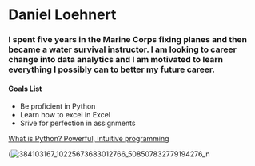 # Daniel Loehnert
### I spent five years in the Marine Corps fixing planes and then became a water survival instructor. I am looking to career change into data analytics and I am motivated to learn everything I possibly can to better my future career.
#### Goals List
- Be proficient in Python
- Learn how to excel in Excel
- Srive for perfection in assignments
  
[What is Python? Powerful, intuitive programming](https://www.infoworld.com/article/3204016/what-is-python-powerful-intuitive-programming.html)

(![384103167_10225673683012766_508507832779194276_n](https://github.com/Loehnert12/Homework/assets/145857486/f6d0f33d-fb5e-4c0b-99e6-7f0dc46fe346)
